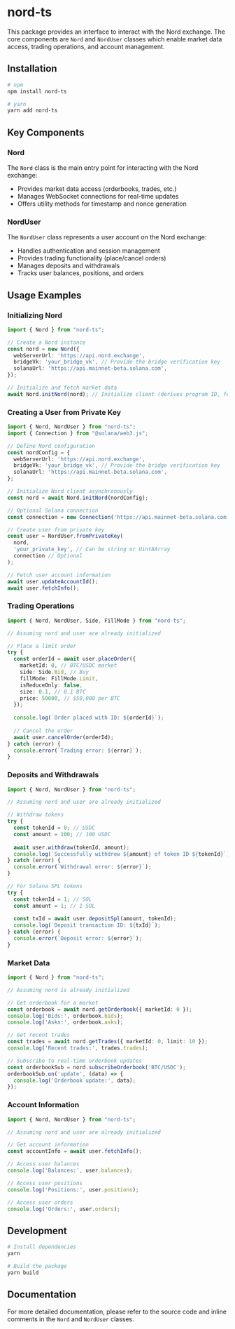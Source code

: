 # nord-ts

This package provides an interface to interact with the Nord exchange. The core components are `Nord` and `NordUser` classes which enable market data access, trading operations, and account management.

## Installation

```bash
# npm
npm install nord-ts

# yarn
yarn add nord-ts
```

## Key Components

### Nord

The `Nord` class is the main entry point for interacting with the Nord exchange:

- Provides market data access (orderbooks, trades, etc.)
- Manages WebSocket connections for real-time updates
- Offers utility methods for timestamp and nonce generation

### NordUser

The `NordUser` class represents a user account on the Nord exchange:

- Handles authentication and session management
- Provides trading functionality (place/cancel orders)
- Manages deposits and withdrawals
- Tracks user balances, positions, and orders

## Usage Examples

### Initializing Nord

```typescript
import { Nord } from "nord-ts";

// Create a Nord instance
const nord = new Nord({
  webServerUrl: 'https://api.nord.exchange',
  bridgeVk: 'your_bridge_vk', // Provide the bridge verification key
  solanaUrl: 'https://api.mainnet-beta.solana.com',
});

// Initialize and fetch market data
await Nord.initNord(nord); // Initialize client (derives program ID, fetches info)
```

### Creating a User from Private Key

```typescript
import { Nord, NordUser } from "nord-ts";
import { Connection } from "@solana/web3.js";

// Define Nord configuration
const nordConfig = {
  webServerUrl: 'https://api.nord.exchange',
  bridgeVk: 'your_bridge_vk', // Provide the bridge verification key
  solanaUrl: 'https://api.mainnet-beta.solana.com',
};

// Initialize Nord client asynchronously
const nord = await Nord.initNord(nordConfig);

// Optional Solana connection
const connection = new Connection('https://api.mainnet-beta.solana.com');

// Create user from private key
const user = NordUser.fromPrivateKey(
  nord,
  'your_private_key', // Can be string or Uint8Array
  connection // Optional
);

// Fetch user account information
await user.updateAccountId();
await user.fetchInfo();
```

### Trading Operations

```typescript
import { Nord, NordUser, Side, FillMode } from "nord-ts";

// Assuming nord and user are already initialized

// Place a limit order
try {
  const orderId = await user.placeOrder({
    marketId: 0, // BTC/USDC market
    side: Side.Bid, // Buy
    fillMode: FillMode.Limit,
    isReduceOnly: false,
    size: 0.1, // 0.1 BTC
    price: 50000, // $50,000 per BTC
  });
  
  console.log(`Order placed with ID: ${orderId}`);
  
  // Cancel the order
  await user.cancelOrder(orderId);
} catch (error) {
  console.error(`Trading error: ${error}`);
}
```

### Deposits and Withdrawals

```typescript
import { Nord, NordUser } from "nord-ts";

// Assuming nord and user are already initialized

// Withdraw tokens
try {
  const tokenId = 0; // USDC
  const amount = 100; // 100 USDC
  
  await user.withdraw(tokenId, amount);
  console.log(`Successfully withdrew ${amount} of token ID ${tokenId}`);
} catch (error) {
  console.error(`Withdrawal error: ${error}`);
}

// For Solana SPL tokens
try {
  const tokenId = 1; // SOL
  const amount = 1; // 1 SOL
  
  const txId = await user.depositSpl(amount, tokenId);
  console.log(`Deposit transaction ID: ${txId}`);
} catch (error) {
  console.error(`Deposit error: ${error}`);
}
```

### Market Data

```typescript
import { Nord } from "nord-ts";

// Assuming nord is already initialized

// Get orderbook for a market
const orderbook = await nord.getOrderbook({ marketId: 0 });
console.log('Bids:', orderbook.bids);
console.log('Asks:', orderbook.asks);

// Get recent trades
const trades = await nord.getTrades({ marketId: 0, limit: 10 });
console.log('Recent trades:', trades.trades);

// Subscribe to real-time orderbook updates
const orderbookSub = nord.subscribeOrderbook('BTC/USDC');
orderbookSub.on('update', (data) => {
  console.log('Orderbook update:', data);
});
```

### Account Information


```typescript
import { Nord, NordUser } from "nord-ts";

// Assuming nord and user are already initialized

// Get account information
const accountInfo = await user.fetchInfo();

// Access user balances
console.log('Balances:', user.balances);

// Access user positions
console.log('Positions:', user.positions);

// Access user orders
console.log('Orders:', user.orders);
```

## Development

```bash
# Install dependencies
yarn

# Build the package
yarn build
```

## Documentation

For more detailed documentation, please refer to the source code and inline comments in the `Nord` and `NordUser` classes.
